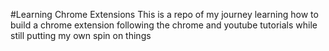 #Learning Chrome Extensions
This is a repo of my journey learning how to build a chrome extension following the chrome and youtube tutorials while still putting my own spin on things
